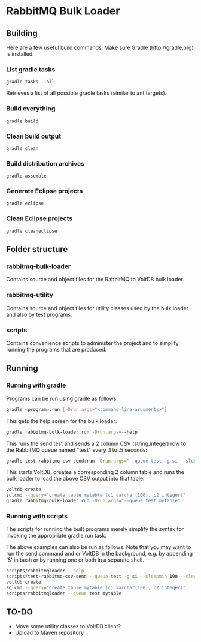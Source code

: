 # RabbitMQ Bulk Loader


## Building

Here are a few useful build commands. Make sure Gradle (http://gradle.org)
is installed.

### List gradle tasks

```gradle tasks --all```

Retrieves a list of all possible gradle tasks (similar to ant targets).

### Build everything

```gradle build```

### Clean build output

```gradle clean```

### Build distribution archives

```gradle assemble```

### Generate Eclipse projects

```gradle eclipse```

### Clean Eclipse projects

```gradle cleaneclipse```


## Folder structure

### rabbitmq-bulk-loader

Contains source and object files for the RabbitMQ to VoltDB bulk loader.

### rabbitmq-utility

Contains source and object files for utility classes used by the
bulk loader and also by test programs.


### scripts

Contains convenience scripts to administer the project and to simplify
running the programs that are produced.



## Running

### Running with gradle

Programs can be run using gradle as follows:

```bash
gradle <program>:run [-Drun.args="<command-line-arguments>"]
```

This gets the help screen for the bulk loader:

```bash
gradle rabbitmq-bulk-loader:run -Drun.args=--help
```

This runs the send test and sends a 2 column CSV (string,integer) row
to the RabbitMQ queue named "test" every .1 to .5 seconds:

```bash
gradle test-rabbitmq-csv-send:run -Drun.args="--queue test -g si --sleepmin 100 --sleepmax 500"
```

This starts VoltDB, creates a corresponding 2 column table and runs the
bulk loader to load the above CSV output into that table.

```bash
voltdb create
sqlcmd --query="create table mytable (c1 varchar(100), c2 integer)"
gradle rabbitmq-bulk-loader:run -Drun.args="--queue test mytable"
```

### Running with scripts

The scripts for running the built programs merely simplify the syntax
for invoking the appropriate gradle run task.

The above examples can also be run as follows. Note that you may want
to run the send command and or VoltDB in the background, e.g. by
appending '&' in bash or by running one or both in a separate shell.

```bash
scripts/rabbitmqloader --help
scripts/test-rabbitmq-csv-send --queue test -g si --sleepmin 100 --sleepmax 500
voltdb create
sqlcmd --query="create table mytable (c1 varchar(100), c2 integer)"
scripts/rabbitmqloader --queue test mytable
```


## TO-DO

- Move some utility classes to VoltDB client?
- Upload to Maven repository
